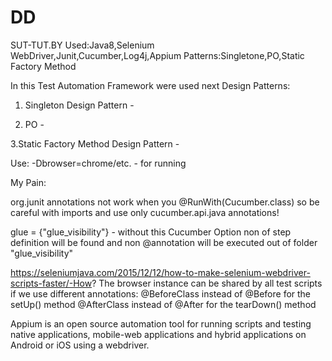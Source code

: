 # DD

SUT-TUT.BY
Used:Java8,Selenium WebDriver,Junit,Cucumber,Log4j,Appium
Patterns:Singletone,PO,Static Factory Method

In this Test Automation Framework were used next Design Patterns:

1. Singleton Design Pattern -

2. PO -

3.Static Factory Method Design Pattern -

Use: -Dbrowser=chrome/etc. - for running

My Pain:

org.junit annotations not work when you @RunWith(Cucumber.class)
so be careful with imports and use only cucumber.api.java annotations!

glue = {"glue_visibility"} - without this Cucumber Option non of step definition will be found
and non @annotation will be executed out of folder "glue_visibility"

https://seleniumjava.com/2015/12/12/how-to-make-selenium-webdriver-scripts-faster/-How?
The browser  instance can be shared by all test scripts if we use different annotations:
@BeforeClass instead of @Before for the setUp() method
@AfterClass instead of @After for the tearDown() method

Appium is an open source automation tool for running scripts and testing native applications,
mobile-web applications and hybrid applications on Android or iOS using a webdriver.